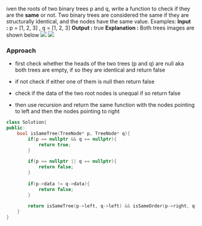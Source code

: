 iven the roots of two binary trees p and q, write a function to check if they are the **same** or not.
Two binary trees are considered the same if they are structurally identical, and the nodes have the same value.
Examples:
**Input :** p = [1, 2, 3] , q = [1, 2, 3]
**Output :** true
**Explanation :** Both trees images are shown below
![](https://static.takeuforward.org/content/ProblemSetter-hF_hLlOD)
![](https://static.takeuforward.org/content/ProblemSetter-SM8Sx6kZ)

### Approach
- first check whether the heads of the two trees (p and q) are null aka both trees are empty, if so they are identical and return false
- if not check if either one of them is null then return false
- check if the data of the two root nodes is unequal if so return false

- then use recursion and return the same function with the nodes pointing to left and then the nodes pointing to right

```cpp
class Solution{
public:
	bool isSameTree(TreeNode* p, TreeNode* q){
		if(p == nullptr && q == nullptr){
			return true;
		}
		
		if(p == nullptr || q == nullptr){
			return false;
		}
		
		if(p->data != q->data){
			return false;
		}
		
		return isSameTree(p->left, q->left) && isSameOrder(p->right, q->right);
	}
}
```